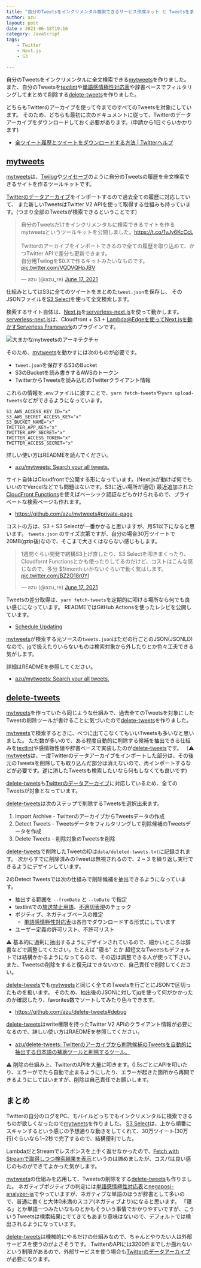 ```yaml
---
title: "自分のTweetsをインクリメンタル検索できるサービス作成キット と Tweetsをまとめて削除するツールを書いた"
author: azu
layout: post
date : 2021-06-18T19:16
category: JavaScript
tags:
    - Twitter
    - Next.js
    - S3

---
```


自分のTweetsをインクリメンタルに全文検索できる[mytweets](https://github.com/azu/mytweets)を作りました。
また、自分のTweetsを[textlint](https://github.com/textlint/textlint)や[単語感情極性対応表](http://www.lr.pi.titech.ac.jp/~takamura/pndic_ja.html)や辞書ベースでフィルタリングしてまとめて削除する[delete-tweets](https://github.com/azu/delete-tweets)を作りました。

どちらもTwitterのアーカイブを使って今までのすべてのTweetsを対象にしています。
そのため、どちらも最初に次のドキュメントに従って、Twitterのデータアーカイブをダウンロードしておく必要があります。(申請から1日ぐらいかかります)

- [全ツイート履歴とツイートをダウンロードする方法 | Twitterヘルプ](https://help.twitter.com/ja/managing-your-account/how-to-download-your-twitter-archive)

## [mytweets](https://github.com/azu/mytweets)

[mytweets](https://github.com/azu/mytweets)は、[Twilog](http://twilog.org/)や[ツイセーブ](https://twisave.com/)のように自分のTweetsの履歴を全文検索できるサイトを作るツールキットです。

[Twitterのデータアーカイブ](https://help.twitter.com/ja/managing-your-account/how-to-download-your-twitter-archive)をインポートするので過去全ての履歴に対応していて、
また新しいTweetsはTwitter V2 APIを使って取得する仕組みも持っています。(つまり全部のTweetsが検索できるということです)

<blockquote class="twitter-tweet"><p lang="ja" dir="ltr">自分のTweetsだけをインクリメンタルに検索できるサイトを作るmytweetsというツールキットを公開しました。<a href="https://t.co/1vJy6KcCcL">https://t.co/1vJy6KcCcL</a><br><br>Twitterのアーカイブをインポートできるので全ての履歴を取り込めて、かつTwitter APIで差分も更新できます。<br>自分用Twilogを$0.Xで作るキットみたいなものです。 <a href="https://t.co/VQDVQHpJBV">pic.twitter.com/VQDVQHpJBV</a></p>&mdash; azu (@azu_re) <a href="https://twitter.com/azu_re/status/1405553626836135938?ref_src=twsrc%5Etfw">June 17, 2021</a></blockquote>

<script async src="https://platform.twitter.com/widgets.js" charset="utf-8"></script> 

仕組みとしてはS3に全てのツイートをまとめた`tweet.json`を保存し、
そのJSONファイルを[S3 Select](https://docs.aws.amazon.com/AmazonS3/latest/userguide/selecting-content-from-objects.html)を使って全文検索します。

検索するサイト自体は、[Next.js](https://nextjs.org/)を[serverless-next.js](https://github.com/serverless-nextjs/serverless-next.js)を使って動かします。
[serverless-next.js](https://github.com/serverless-nextjs/serverless-next.js)は、Cloudfront + S3 + Lambda@Edgeを使ってNext.jsを動かす[Serverless Framework](https://www.serverless.com/framework/docs/providers/aws/guide/installation/)のプラグインです。

![大まかなmytweetsのアーキテクチャ](https://efcl.info/wp-content/uploads/2021/06/18-1624021862.png)

そのため、[mytweets](https://github.com/azu/mytweets)を動かすには次のものが必要です。

- `tweet.json`を保存するS3のBucket
- S3のBucketを読み書きするAWSのトークン
- TwitterからTweetsを読み込むのTwitterクライアント情報

これらの情報を`.env`ファイルに渡すことで、`yarn fetch-tweets`や`yarn upload-tweets`などができるようになっています。

```
S3_AWS_ACCESS_KEY_ID="x"
S3_AWS_SECRET_ACCESS_KEY="x"
S3_BUCKET_NAME="x"
TWITTER_APP_KEY="x"
TWITTER_APP_SECRET="x"
TWITTER_ACCESS_TOKEN="x"
TWITTER_ACCESS_SECRET="x"
```

詳しい使い方はREADMEを読んでください。

- [azu/mytweets: Search your all tweets.](https://github.com/azu/mytweets)

サイト自体はCloudfrontで公開する形になっています。(Next.jsが動けば何でもいいのでVercelなどでも問題はないです。S3に近い場所が適切)
最近追加された[CloudFront Functions](https://docs.aws.amazon.com/AmazonCloudFront/latest/DeveloperGuide/cloudfront-functions.html)を使えばベーシック認証などもかけられるので、プライベートな検索ページも作れます。

- <https://github.com/azu/mytweets#private-page>

コストの方は、S3 + S3 Selectが一番かかると思いますが、月$1以下になると思います。
`tweets.json` のサイズ次第ですが、自分の場合30万ツイートで20MB(gzip後)なので、そこまで大きくはならない感じもします。

<blockquote class="twitter-tweet"><p lang="ja" dir="ltr">1週間ぐらい開発で結構S3上げ直したり、S3 Selectを叩きまくったり、Cloudfornt Functionsとかも使ったりしてるのだけど、コストはこんな感じなので、多分 $1/month いかないぐらいで動く気はします。 <a href="https://t.co/BZ2O18r0Yl">pic.twitter.com/BZ2O18r0Yl</a></p>&mdash; azu (@azu_re) <a href="https://twitter.com/azu_re/status/1405555408173895682?ref_src=twsrc%5Etfw">June 17, 2021</a></blockquote>
<script async src="https://platform.twitter.com/widgets.js" charset="utf-8"></script> 

Tweetsの差分取得は、`yarn fetch-tweets`を定期的に叩ける場所なら何でも良い感じになっています。
READMEではGitHub Actionsを使ったレシピを公開しています。

- [Schedule Updating](https://github.com/azu/mytweets#schedule-updating)

[mytweets](https://github.com/azu/mytweets)が検索する元ソースの`tweets.json`はただの行ごとのJSON(JSONLD)なので、[jq](https://stedolan.github.io/jq/)で扱えたりいらないものは検索対象から外したりとか色々工夫できる気がします。

詳細はREADMEを参照してください。

- [azu/mytweets: Search your all tweets.](https://github.com/azu/mytweets#schedule-updating)

## [delete-tweets](https://github.com/azu/delete-tweets)

[mytweets](https://github.com/azu/mytweets)を作っていたら同じような仕組みで、過去全てのTweetsを対象にしたTweetの削除ツールが書けることに気づいたので[delete-tweets](https://github.com/azu/delete-tweets)を作りました。

[mytweets](https://github.com/azu/mytweets)で検索するときに、べつに出てこなくてもいいTweetsも多いなと思いました。
ただ数が多いので、ある程度自動的に削除する候補を抽出できる仕組みを[textlint](https://github.com/textlint/textlint)や感情極性値や辞書ベースで実装したのが[delete-tweets](https://github.com/azu/delete-tweets)です。
（⚠ [mytweets](https://github.com/azu/mytweets)は、一度Twitterのデータアーカイブをインポートした部分は、その後元のTweetsを削除しても取り込んだ部分は消えないので、再インポートするなどが必要です。逆に消したTweetsも検索したいなら何もしなくても良いです)

[delete-tweets](https://github.com/azu/delete-tweets)も[Twitterのデータアーカイブ](https://help.twitter.com/ja/managing-your-account/how-to-download-your-twitter-archive)に対応しているため、全てのTweetsが対象となっています。

[delete-tweets](https://github.com/azu/delete-tweets)は次のステップで削除するTweetsを選択出来ます。

1. Import Archive - TwitterのアーカイブからTweetsデータの作成
2. Detect Tweets - Tweetsデータをフィルタリングして削除候補のTweetsデータを作成
3. Delete Tweets - 削除対象のTweetsを削除

[delete-tweets](https://github.com/azu/delete-tweets)で削除したTweetのIDは`data/deleted-twwets.txt`に記録されます。
次からすでに削除済みのTweetは無視されるので、2 ~ 3 を繰り返し実行できるようにデザインしています。

2のDetect Tweetsでは次の仕組みで削除候補を抽出できるようになっています。

- 抽出する範囲を `--fromDate` と `--toDate` で指定
- textlintでの[放送禁止用語](https://github.com/hata6502/textlint-rule-no-hoso-kinshi-yogo)、[不適切表現](https://github.com/textlint-ja/textlint-rule-ja-no-inappropriate-words)のチェック
- ポジティブ、ネガティブベースの推定
  - [単語感情極性対応表](http://www.lr.pi.titech.ac.jp/~takamura/pndic_ja.html)は各自でダウンロードする形式にしています
- ユーザー定義の許可リスト、不許可リスト

⚠ 基本的に過剰に抽出するようにデザインされているので、細かいところは辞書などで調整してください。たとえば "寝る" とか 超短文なTweetsもデフォルトでは結構かかるようになってるので、その辺は調整できる人が使って下さい。
また、Tweetsの削除をすると復元はできないので、自己責任で削除してください。

[delete-tweets](https://github.com/azu/delete-tweets)でも[mytweets](https://github.com/azu/mytweets)と同じく全てのTweetsを行ごとにJSONで区切ったものを扱います。
そのため、抽出後のJSONに対して[jq](https://stedolan.github.io/jq/)を使って何がかかったのか確認したり、favorites数でソートしてみたり色々できます。

- https://github.com/azu/delete-tweets#debug

[delete-tweets](https://github.com/azu/delete-tweets)はwrite権限を持ったTwitter V2 APIのクライアント情報が必要になるので、詳しい使い方はRAEDMEを参照してください。

- [azu/delete-tweets: Twitterのアーカイブから削除候補のTweetsを自動的に抽出する日本語の補助ツールと削除するツール。](https://github.com/azu/delete-tweets)

⚠ 削除の仕組み上、TwitterのAPIを大量に叩きます。0.5sごとにAPIを叩いたり、エラーがでたら自動で止まるようにしたり、エラーが起きた箇所から再開できるようにしてはいますが、削除は自己責任でお願いします。

## まとめ

Twitterの自分のログをPC、モバイルどっちでもインクリメンタルに検索できるものが欲しくなったので[mytweets](https://github.com/azu/mytweets)を作りました。
[S3 Select](https://docs.aws.amazon.com/AmazonS3/latest/userguide/selecting-content-from-objects.html)は、上から順番にスキャンするという感じの予想通りな動きをしてくれて、30万ツイート(30万行)ぐらいなら1~2秒で完了するので、結構便利でした。

LambdaだとStreamでレスポンスを上手く返せなかったので、[Fetch with Streamで取得しつつ検索結果を表示](https://twitter.com/azu_re/status/1403380808845455362)というのは諦めましたが、コスパは良い感じのものができてよかった気がします。

[mytweets](https://github.com/azu/mytweets)の仕組みを応用して、Tweetsの削除をする[delete-tweets](https://github.com/azu/delete-tweets)も作りました。
ネガティブポジティブの判定には[単語感情極性対応表](http://www.lr.pi.titech.ac.jp/~takamura/pndic_ja.html)と[negaposi-analyzer-ja](https://github.com/azu/negaposi-analyzer-ja)でやっていますが、ネガティブな単語のほうが辞書として多いので、普通に書くと大体0未満のスコア(ネガティブより)になると思います。
「寝る」とか単語一つみたいなものとかもそういう事情でかかりやすいですが、こういうTweetsは検索結果にでてきてもあまり意味はないので、デフォルトでは検出されるようになっています。

[delete-tweets](https://github.com/azu/delete-tweets)は機械的にやるだけの仕組みなので、ちゃんとやりたい人は外部サービスを使うのがよさそうです。
TwitterのAPIには3200件までしか遡れないという制限があるので、外部サービスを使う場合も[Twitterのデータアーカイブ](https://help.twitter.com/ja/managing-your-account/how-to-download-your-twitter-archive)が必要になります。